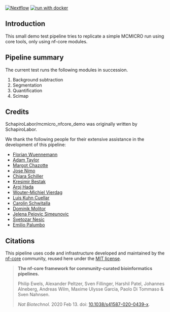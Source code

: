 [![Nextflow](https://img.shields.io/badge/nextflow%20DSL2-%E2%89%A522.10.1-23aa62.svg)](https://www.nextflow.io/)
[![run with docker](https://img.shields.io/badge/run%20with-docker-0db7ed?labelColor=000000&logo=docker)](https://www.docker.com/)
## Introduction

This small demo test pipeline tries to replicate a simple MCMICRO run using core tools, only using nf-core modules.

## Pipeline summary

The current test runs the following modules in succession.

1. Background subtraction
2. Segmentation
3. Quantification
4. Scimap

## Credits

SchapiroLabor/mcmicro_nfcore_demo was originally written by SchapiroLabor.

We thank the following people for their extensive assistance in the development of this pipeline:

- [Florian Wuennemann](https://github.com/FloWuenne)
- [Adam Taylor](https://github.com/adamjtaylor)
- [Margot Chazotte](https://github.com/MargotCh)
- [Jose Nimo](https://github.com/josenimo)
- [Chiara Schiller](https://github.com/chiarasch)
- [Kresimir Bestak](https://github.com/kbestak)
- [Aroj Hada](https://github.com/ArozHada)
- [Wouter-Michiel Vierdag](https://github.com/melonora)
- [Luis Kuhn Cuellar](https://github.com/luiskuhn)
- [Carolin Schwitalla ](https://github.com/CaroAMN)
- [Dominik Molitor](https://github.com/DojakM)
- [Jelena Pejovic Simeunovic](https://github.com/JPejovicApis)
- [Svetozar Nesic](https://github.com/snesic)
- [Emilio Palumbo](https://github.com/emi80)

## Citations

This pipeline uses code and infrastructure developed and maintained by the [nf-core](https://nf-co.re) community, reused here under the [MIT license](https://github.com/nf-core/tools/blob/master/LICENSE).

> **The nf-core framework for community-curated bioinformatics pipelines.**
>
> Philip Ewels, Alexander Peltzer, Sven Fillinger, Harshil Patel, Johannes Alneberg, Andreas Wilm, Maxime Ulysse Garcia, Paolo Di Tommaso & Sven Nahnsen.
>
> _Nat Biotechnol._ 2020 Feb 13. doi: [10.1038/s41587-020-0439-x](https://dx.doi.org/10.1038/s41587-020-0439-x).
